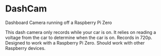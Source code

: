 # DashCam
Dashboard Camera running off a Raspberry Pi Zero

This dash camera only records while your car is on. It relies on reading a voltage from the car to determine when the car is on.
Records in 720p.
Designed to work with a Raspberry Pi Zero. Should work with other Raspberry devices.
